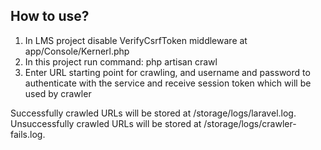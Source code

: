 ## How to use?

1. In LMS project disable VerifyCsrfToken middleware at app/Console/Kernerl.php
2. In this project run command: php artisan crawl
3. Enter URL starting point for crawling, and username and password to authenticate with the service and receive session token which will be used by crawler

Successfully crawled URLs will be stored at /storage/logs/laravel.log.
Unsuccessfully crawled URLs will be stored at /storage/logs/crawler-fails.log.
